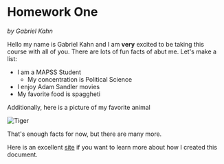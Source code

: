 # Homework One
*by Gabriel Kahn*

Hello my name is Gabriel Kahn and I am **very** excited to be taking this course with all of you. There are lots of fun facts of abut me. Let's make a list:

* I am a MAPSS Student
    + My concentration is Political Science
* I enjoy Adam Sandler movies
* My favorite food is spaggheti

Additionally, here is a picture of my favorite animal

![Tiger](http://goodnature.nathab.com/wp-content/uploads/2014/07/7465214366_5d0cb50707_k.jpg)

That's enough facts for now, but there are many more.

Here is an excellent [site](https://cfss.uchicago.edu) if you want to learn more about how I created this document.


